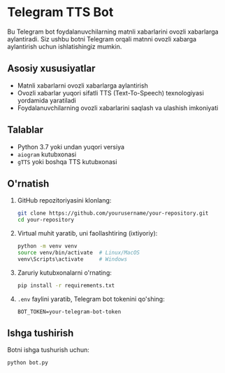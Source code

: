 # Telegram TTS Bot

Bu Telegram bot foydalanuvchilarning matnli xabarlarini ovozli xabarlarga aylantiradi. Siz ushbu botni Telegram orqali matnni ovozli xabarga aylantirish uchun ishlatishingiz mumkin.

## Asosiy xususiyatlar

- Matnli xabarlarni ovozli xabarlarga aylantirish
- Ovozli xabarlar yuqori sifatli TTS (Text-To-Speech) texnologiyasi yordamida yaratiladi
- Foydalanuvchilarning ovozli xabarlarini saqlash va ulashish imkoniyati

## Talablar

- Python 3.7 yoki undan yuqori versiya
- `aiogram` kutubxonasi
- `gTTS` yoki boshqa TTS kutubxonasi

## O'rnatish

1. GitHub repozitoriyasini klonlang:

    ```bash
    git clone https://github.com/yourusername/your-repository.git
    cd your-repository
    ```

2. Virtual muhit yaratib, uni faollashtiring (ixtiyoriy):

    ```bash
    python -m venv venv
    source venv/bin/activate  # Linux/MacOS
    venv\Scripts\activate     # Windows
    ```

3. Zaruriy kutubxonalarni o'rnating:

    ```bash
    pip install -r requirements.txt
    ```

4. `.env` faylini yaratib, Telegram bot tokenini qo'shing:

    ```
    BOT_TOKEN=your-telegram-bot-token
    ```

## Ishga tushirish

Botni ishga tushurish uchun:

```bash
python bot.py
